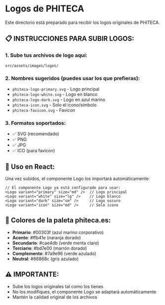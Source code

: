 # Logos de PHITECA

Este directorio está preparado para recibir los logos originales de PHITECA.

## 📋 INSTRUCCIONES PARA SUBIR LOGOS:

### 1. Sube tus archivos de logo aquí:
```
src/assets/images/logos/
```

### 2. Nombres sugeridos (puedes usar los que prefieras):
- `phiteca-logo-primary.svg` - Logo principal
- `phiteca-logo-white.svg` - Logo en blanco
- `phiteca-logo-dark.svg` - Logo en azul marino
- `phiteca-icon.svg` - Solo el icono/símbolo
- `phiteca-favicon.svg` - Favicon

### 3. Formatos soportados:
- ✅ SVG (recomendado)
- ✅ PNG
- ✅ JPG
- ✅ ICO (para favicon)

## 🔧 Uso en React:

Una vez subidos, el componente Logo los importará automáticamente:

```tsx
// El componente Logo ya está configurado para usar:
<Logo variant="primary" size="md" />  // Logo principal
<Logo variant="white" size="lg" />    // Logo blanco
<Logo variant="dark" size="sm" />     // Logo oscuro
<Logo variant="icon" size="md" />     // Solo icono
```

## 🎨 Colores de la paleta phiteca.es:
- **Primario**: #00303f (azul marino corporativo)
- **Acento**: #ffb41e (naranja dorado)
- **Secundario**: #cae4db (verde menta claro)
- **Terciario**: #bd7e00 (marrón dorado)
- **Complemento**: #7a9e96 (verde azulado)
- **Neutral**: #66868c (gris azulado)

## ⚠️ IMPORTANTE:
- Sube los logos originales tal como los tienes
- No los modifiques, el componente Logo se adaptará automáticamente
- Mantén la calidad original de los archivos
